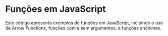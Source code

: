 # Funções em JavaScript
Este código apresenta exemplos de funções em JavaScript, incluindo o uso de Arrow Functions, funções com e sem argumentos, e funções anônimas.
